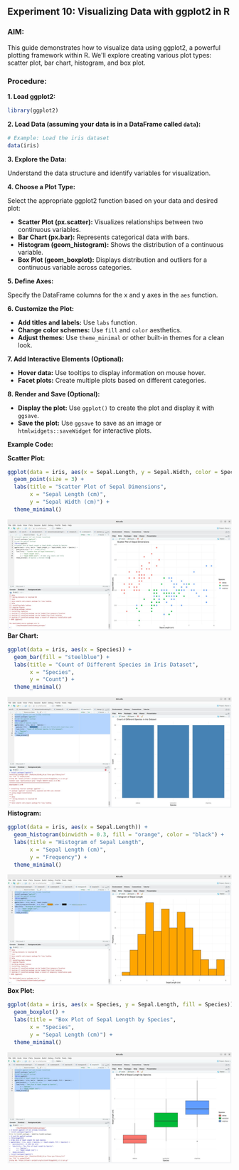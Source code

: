 ## Experiment 10: Visualizing Data with ggplot2 in R

### AIM:

This guide demonstrates how to visualize data using ggplot2, a powerful plotting framework within R. We'll explore creating various plot types: scatter plot, bar chart, histogram, and box plot.

### Procedure:

**1. Load ggplot2:**

```R
library(ggplot2)
```

**2. Load Data (assuming your data is in a DataFrame called `data`):**

```R
# Example: Load the iris dataset
data(iris)
```

**3. Explore the Data:**

Understand the data structure and identify variables for visualization.

**4. Choose a Plot Type:**

Select the appropriate ggplot2 function based on your data and desired plot:

* **Scatter Plot (px.scatter):** Visualizes relationships between two continuous variables.
* **Bar Chart (px.bar):** Represents categorical data with bars.
* **Histogram (geom_histogram):** Shows the distribution of a continuous variable.
* **Box Plot (geom_boxplot):** Displays distribution and outliers for a continuous variable across categories.

**5. Define Axes:**

Specify the DataFrame columns for the x and y axes in the `aes` function.

**6. Customize the Plot:**

* **Add titles and labels:** Use `labs` function.
* **Change color schemes:** Use `fill` and `color` aesthetics.
* **Adjust themes:** Use `theme_minimal` or other built-in themes for a clean look.

**7. Add Interactive Elements (Optional):**

* **Hover data:** Use tooltips to display information on mouse hover.
* **Facet plots:** Create multiple plots based on different categories.

**8. Render and Save (Optional):**

* **Display the plot:** Use `ggplot()` to create the plot and display it with `ggsave`.
* **Save the plot:** Use `ggsave` to save as an image or `htmlwidgets::saveWidget` for interactive plots.

**Example Code:**

**Scatter Plot:**

```R
ggplot(data = iris, aes(x = Sepal.Length, y = Sepal.Width, color = Species)) +
  geom_point(size = 3) +
  labs(title = "Scatter Plot of Sepal Dimensions",
       x = "Sepal Length (cm)",
       y = "Sepal Width (cm)") +
  theme_minimal()
```
![alt text](image.png)
**Bar Chart:**

```R
ggplot(data = iris, aes(x = Species)) +
  geom_bar(fill = "steelblue") +
  labs(title = "Count of Different Species in Iris Dataset",
       x = "Species",
       y = "Count") +
  theme_minimal()
```
![alt text](image-1.png)
**Histogram:**

```R
ggplot(data = iris, aes(x = Sepal.Length)) +
  geom_histogram(binwidth = 0.3, fill = "orange", color = "black") +
  labs(title = "Histogram of Sepal Length",
       x = "Sepal Length (cm)",
       y = "Frequency") +
  theme_minimal()
```
![alt text](image-2.png)
**Box Plot:**

```R
ggplot(data = iris, aes(x = Species, y = Sepal.Length, fill = Species)) +
  geom_boxplot() +
  labs(title = "Box Plot of Sepal Length by Species",
       x = "Species",
       y = "Sepal Length (cm)") +
  theme_minimal()
```
![alt text](image-3.png)
